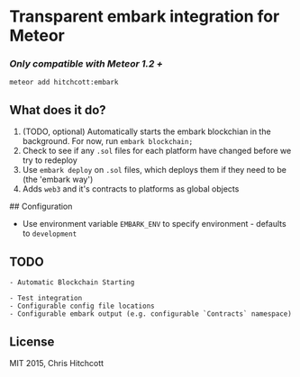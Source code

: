# Transparent embark integration for Meteor

### ️*Only compatible with Meteor 1.2 +*

```
meteor add hitchcott:embark
```

## What does it do?

1. (TODO, optional) Automatically starts the embark blockchian in the background. For now, run `embark blockchain;`
1. Check to see if any `.sol` files for each platform have changed before we try to redeploy
3. Use `embark deploy` on `.sol` files, which deploys them if they need to be (the 'embark way')
4. Adds `web3` and it's contracts to platforms as global objects

## Configuration

* Use environment variable `EMBARK_ENV` to specify environment - defaults to `development`

## TODO

```
- Automatic Blockchain Starting

- Test integration
- Configurable config file locations
- Configurable embark output (e.g. configurable `Contracts` namespace)
```

## License

MIT 2015, Chris Hitchcott
